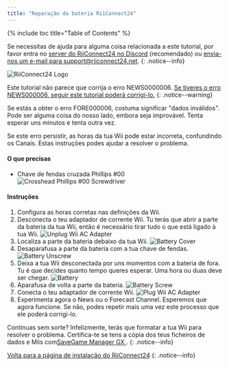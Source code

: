 ```yaml
---
title: "Reparação da bateria RiiConnect24"
---
```


{% include toc title="Table of Contents" %}

Se necessitas de ajuda para alguma coisa relacionada a este tutorial, por favor entra no [server do RiiConnect24 no Discord](https://discord.gg/b4Y7jfD) (recomendado) ou [envia-nos um e-mail para support@riiconnect24.net](mailto:support@riiconnect24.net).
{: .notice--info}

![RiiConnect24 Logo](/images/WiiRC24Logo.jpg)

Este tutorial não parece que corrija o erro NEWS0000006. [Se tiveres o erro NEWS000006, seguir este tutorial poderá corrigi-lo.](news000006)
{: .notice--warning}

Se estás a obter o erro FORE000006, costuma significar "dados inválidos". Pode ser alguma coisa do nosso lado, embora seja improvável. Tenta esperar uns minutos e tenta outra vez.

Se este erro persistir, as horas da tua Wii pode estar incorreta, confundindo os Canais. Estas instruções podes ajudar a resolver o problema.

#### O que precisas

* Chave de fendas cruzada Phillips #00 ![Crosshead Phillips #00 Screwdriver](/images/RiiConnect24/clock/screwdriver.jpg)

#### Instruções

1. Configura as horas corretas nas definições da Wii.
2. Desconecta o teu adaptador de corrente Wii. Tu terás que abrir a parte da bateria da tua Wii, então é necessário tirar tudo o que está ligado à tua Wii. ![Unplug Wii AC Adapter](/images/RiiConnect24/clock/unplug.jpg)
3. Localiza a parte da bateria debaixo da tua Wii. ![Battery Cover](/images/RiiConnect24/clock/batterycover.jpg)
4. Desaparafusa a parte da bateria com a tua chave de fendas. ![Battery Unscrew](http://i.imgur.com/VRRAiSk.gif)
5. Deixa a tua Wii desconectada por uns momentos com a bateria de fora. Tu é que decides quanto tempo queres esperar. Uma hora ou duas deve ser chegar. ![Battery](/images/RiiConnect24/clock/battery.jpg)
6. Aparafusa de volta a parte da bateria. ![Battery Screw](http://i.imgur.com/8MEy5Jo.gif)
7. Conecta o teu adaptador de corrente Wii. ![Plug Wii AC Adapter](/images/RiiConnect24/clock/plug.jpg)
8. Experimenta agora o News ou o Forecast Channel. Esperemos que agora funcione. Se não, podes repetir mais uma vez este processo que ele poderá corrigí-lo.

Continuas sem sorte? Infelizmente, terás que formatar a tua Wii para resolver o problema. Certifica-te se tens a cópia dos teus ficheiros de dados e Miis com[SaveGame Manager GX ](https://sourceforge.net/projects/savegame-manager-gx/files/HBC_SetUp_R127.zip/download).
{: .notice--info}

[Volta para a página de instalação do RiiConnect24](riiconnect24)
{: .notice--info}
